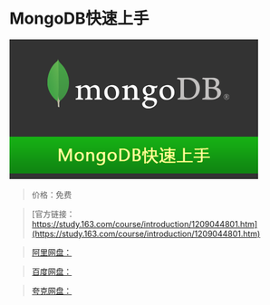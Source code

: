 # MongoDB快速上手

![img](../../../assets/study163/free/13840201c6644c7db6872f10341291a1.png)

> 价格：免费

> [官方链接：https://study.163.com/course/introduction/1209044801.htm](https://study.163.com/course/introduction/1209044801.htm)

> [阿里网盘：]()

> [百度网盘：]()

> [夸克网盘：]()
